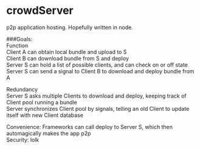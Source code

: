 # crowdServer
p2p application hosting. Hopefully written in node.
  
###Goals:  
Function  
Client A can obtain local bundle and upload to S  
Client B can download bundle from S and deploy  
Server S can hold a list of possible clients, and can check on or off state  
Server S can send a signal to Client B to download and deploy bundle from A  

Redundancy  
Server S asks multiple Clients to download and deploy, keeping track of Client pool running a bundle  
Server synchronizes Client pool by signals, telling an old Client to update itself with new Client database  

Convenience: Frameworks can call deploy to Server S, which then automagically makes the app p2p  
Security: lolk


